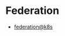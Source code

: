 # Federation

* [federation@k8s](https://kubernetes.io/docs/tasks/federation/federation-service-discovery/)
